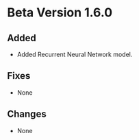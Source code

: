 # Beta Version 1.6.0

## Added

* Added Recurrent Neural Network model.

## Fixes

* None

## Changes

* None
